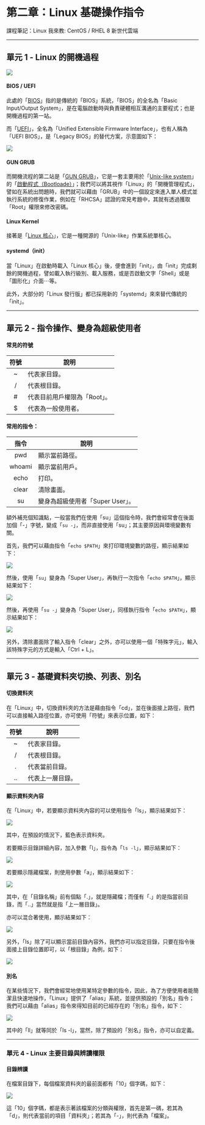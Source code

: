# 第二章：Linux 基礎操作指令
課程筆記：Linux 我來教: CentOS / RHEL 8 新世代雲端

---

## 單元 1 - Linux 的開機過程

![](pics/c2-1_boot_flow.png)

#### BIOS / UEFI

此處的「[BIOS](https://zh.wikipedia.org/zh-tw/BIOS)」指的是傳統的「BIOS」系統，「BIOS」的全名為「Basic Input/Output System」，是在電腦啟動時與負責硬體相互溝通的主要程式；也是開機過程的第一站。

而「[UEFI](https://zh.wikipedia.org/zh-tw/%E7%B5%B1%E4%B8%80%E5%8F%AF%E5%BB%B6%E4%BC%B8%E9%9F%8C%E9%AB%94%E4%BB%8B%E9%9D%A2)」，全名為「Unified Extensible Firmware Interface」，也有人稱為「UEFI BIOS」，是「Legacy BIOS」的替代方案，示意圖如下：

![](https://upload.wikimedia.org/wikipedia/commons/thumb/5/55/Efi-simple_zh-tw.svg/600px-Efi-simple_zh-tw.svg.png)

#### GUN GRUB

而開機流程的第二站是「[GUN GRUB](https://zh.wikipedia.org/zh-tw/GNU_GRUB)」，它是一套主要用於「[Unix-like system](https://zh.wikipedia.org/zh-tw/%E7%B1%BBUnix%E7%B3%BB%E7%BB%9F)」的「[啟動程式（Bootloade）](https://zh.wikipedia.org/zh-tw/%E5%95%9F%E5%8B%95%E7%A8%8B%E5%BC%8F)」；我們可以將其視作「Linux」的「開機管理程式」，譬如在系統出問題時，我們就可以藉由「GRUB」中的一個設定來進入單人模式並執行系統的修復作業，例如在「RHCSA」認證的常見考題中，其就有透過獲取「Root」權限來修改密碼。

#### Linux Kernel

接著是「[Linux 核心](https://zh.m.wikipedia.org/zh-tw/Linux%E5%86%85%E6%A0%B8)」，它是一種開源的「Unix-like」作業系統單核心。

#### systemd（init）

當「Linux」在啟動時載入「Linux 核心」後，便會進到「init」，由「init」完成剩餘的開機過程，譬如載入執行級別、載入服務，或是否啟動文字「Shell」或是「圖形化」介面⋯等。

此外，大部分的「Linux 發行版」都已採用新的「systemd」來來替代傳統的「init」。

---

## 單元 2 - 指令操作、變身為超級使用者

#### 常見的符號

| 符號  | 說明                         |
| :---: | ---------------------------- |
|   ~   | 代表家目錄。                 |
|   /   | 代表根目錄。                 |
|   #   | 代表目前用戶權限為「Root」。 |
|   $   | 代表為一般使用者。           |

#### 常用的指令：

|  指令  | 說明                             |
| :----: | -------------------------------- |
|  pwd   | 顯示當前路徑。                   |
| whoami | 顯示當前用戶。                   |
|  echo  | 打印。                           |
| clear  | 清除畫面。                       |
|   su   | 變身為超級使用者「Super User」。 |

額外補充個知識點，一般當我們在使用「su」這個指令時，我們會經常會在後面加個「-」字號，變成「`su -`」，而非直接使用「su」；其主要原因與環境變數有關。

首先，我們可以藉由指令「`echo $PATH`」來打印環境變數的路徑，顯示結果如下：

![](pics/c2-2_echo_path.png)

然後，使用「`su`」變身為「Super User」，再執行一次指令「`echo $PATH`」，顯示結果如下：

![](pics/c2-2_echo_path_su.png)

然後，再使用「`su -`」變身為「Super User」，同樣執行指令「`echo $PATH`」，顯示結果如下：

![](pics/c2-2_echo_path_su_sub.png)

另外，清除畫面除了輸入指令「clear」之外，亦可以使用一個「特殊字元」，輸入該特殊字元的方式是輸入「Ctrl + L」。

---

## 單元 3 - 基礎資料夾切換、列表、別名

#### 切換資料夾

在「Linux」中，切換資料夾的方法是藉由指令「cd」，並在後面接上路徑，我們可以直接輸入路徑位置，亦可使用「符號」來表示位置，如下：

| 符號  | 說明             |
| :---: | ---------------- |
|   ~   | 代表家目錄。     |
|   /   | 代表根目錄。     |
|   .   | 代表當前目錄。   |
|  ..   | 代表上一層目錄。 |

#### 顯示資料夾內容

在「Linux」中，若要顯示資料夾內容的可以使用指令「ls」，顯示結果如下：

![](pics/c2-3_ls.png)

其中，在預設的情況下，藍色表示資料夾。

若要顯示目錄詳細內容，加入參數「l」，指令為「`ls -l`」，顯示結果如下：

![](pics/c2-3_ls_l.png)

若要顯示隱藏檔案，則使用參數「a」，顯示結果如下：

![](pics/c2-3_ls_a.png)

其中，在「目錄名稱」前有個點「.」，就是隱藏檔；而僅有「.」的是指當前目錄，而「..」當然就是指「上一層目錄」。

亦可以混合著使用，顯示結果如下：

![](pics/c2-3_ls_al.png)

另外，「ls」除了可以顯示當前目錄內容外，我們亦可以指定目錄，只要在指令後面接上目錄位置即可，以「根目錄」為例，如下：

![](pics/c2-3_ls_root.png)

#### 別名

在某些情況下，我們會經常地使用某特定參數的指令，因此，為了方便使用者能簡潔且快速地操作，「Linux」提供了「alias」系統，並提供預設的「別名」指令；我們可以藉由「alias」指令來得知目前的已經存在的「別名」指令，如下：

![](pics/c2-3_alias.png)

其中的「ll」就等同於「ls -l」，當然，除了預設的「別名」指令，亦可以自定義。

---

### 單元 4 - Linux 主要目錄與辨讀權限

#### 目錄辨讀

在檔案目錄下，每個檔案資料夾的最前面都有「10」個字碼，如下：

![](pics/c2-4_10code.png)

這「10」個字碼，都是表示著該檔案的分類與權限，首先是第一碼，若其為「d」，則代表當前的項目「資料夾」；若其為「-」，則代表為「檔案」。

